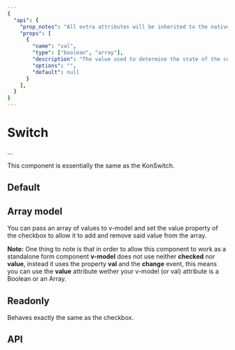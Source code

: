 ```yaml
---
{
  "api": {
    "prop_notes": "All extra attributes will be inherited to the native input.",
    "props": [
      {
        "name": "val",
        "type": ["boolean", "array"],
        "description": "The value used to determine the state of the component.\nIf not using v-model syntax this is the value you're aiming for.",
        "options": "",
        "default": null
      }
    ],
  }
}
---
```


# Switch

...

This component is essentially the same as the KonSwitch.

## Default

<Example>
  <component is="examples-KonSwitch-default" />
  <template v-slot:snippet>
  
  <<< @/.vuepress/components/examples/KonSwitch/default.vue
  
  </template>
</Example>

## Array model

You can pass an array of values to v-model and set the value property of the checkbox to allow it to add and remove said value from the array.

__Note:__ One thing to note is that in order to allow this component to work as a standalone form component **v-model** does not use neither **checked** nor **value**, instead it uses the property **val** and the **change** event, this means you can use the **value** attribute wether your v-model (or val) attribute is a Boolean or an Array.

<Example>
  <component is="examples-KonSwitch-array" />
  <template v-slot:snippet>
  
  <<< @/.vuepress/components/examples/KonSwitch/array.vue
  
  </template>
</Example>

## Readonly

Behaves exactly the same as the checkbox.

<Example>
  <component is="examples-KonSwitch-readonly" />
  <template v-slot:snippet>
  
  <<< @/.vuepress/components/examples/KonSwitch/readonly.vue
  
  </template>
</Example>

## API

<API component="KonSwitch" />